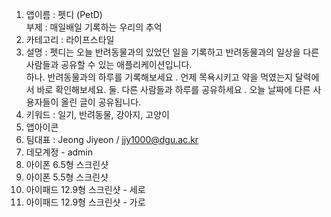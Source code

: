 1. 앱이름 : 펫디 (PetD)  
    부제 : 매일배일 기록하는 우리의 추억
2. 카테고리 : 라이프스타일
3. 설명 : 펫디는 오늘 반려동물과의 있었던 일을 기록하고 반려동물과의 일상을 다른 사람들과 공유할 수 있는 애플리케이션입니다.  
        하나. 반려동물과의 하루를 기록해보세요 . 
                언제 목욕시키고 약을 먹였는지 달력에서 바로 확인해보세요.
        둘. 다른 사람들과 하루를 공유하세요 . 
                오늘 날짜에 다른 사용자들이 올린 글이 공유됩니다.
4. 키워드 : 일기, 반려동물, 강아지, 고양이
5. 앱아이콘
6. 팀대표 : Jeong Jiyeon / jjy1000@dgu.ac.kr
7. 데모계정 - admin
8. 아이폰 6.5형 스크린샷
9. 아이폰 5.5형 스크린샷
10. 아이패드 12.9형 스크린샷 - 세로
11. 아이패드 12.9형 스크린샷 - 가로
